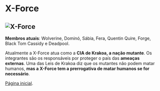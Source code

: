 # X-Force

## ![X-Force](https://eb6f93.a2cdn1.secureserver.net/wp-content/uploads/2022/04/todas-equipes-marvel-250422-2.jpg)

**Membros atuais**: Wolverine, Dominó, Sábia, Fera, Quentin Quire, Forge, Black Tom Cassidy e Deadpool.

Atualmente a X-Force atua como a **CIA de Krakoa, a nação mutante**. Os integrantes são os responsáveis por proteger o país das **ameaças externas**. Uma das Leis de Krakoa diz que os mutantes não podem matar humanos, **mas a X-Force tem a prerrogativa de matar humanos se for necessário**.

[Página inicial](README.md).
